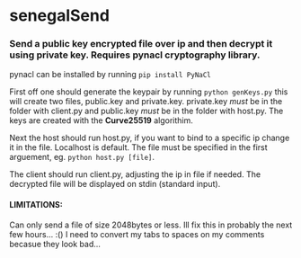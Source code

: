 # senegalSend
### Send a public key encrypted file over ip and then decrypt it using private key. Requires pynacl cryptography library.

pynacl can be installed by running `pip install PyNaCl`

First off one should generate the keypair by running `python genKeys.py` this will create two files,
public.key and private.key. private.key *must* be in the folder with client.py and public.key *must* be in the folder
with host.py. The keys are created with the __Curve25519__ algorithim. 

Next the host should run host.py, if you want to bind to a specific ip change it in the file. Localhost is default.
The file must be specified in the first arguement, eg. `python host.py [file]`.

The client should run client.py, adjusting the ip in file if needed. The decrypted file will be displayed on
stdin (standard input).

#### LIMITATIONS:
Can only send a file of size 2048bytes or less. Ill fix this in probably the next few hours... :()
I need to convert my tabs to spaces on my comments becasue they look bad...
